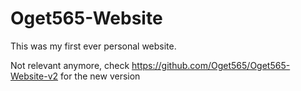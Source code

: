 # Oget565-Website
This was my first ever personal website.

Not relevant anymore, check https://github.com/Oget565/Oget565-Website-v2 for the new version
